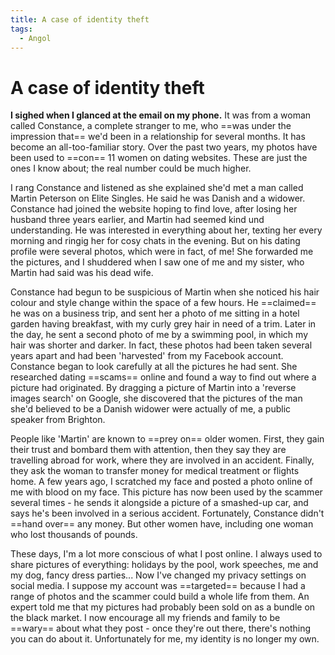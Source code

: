 ```yaml
---
title: A case of identity theft
tags:
  - Angol
---
```


# A case of identity theft

**I sighed when I glanced at the email on my phone.** It was from a woman called Constance, a complete stranger to me, who ==was under the impression that== we'd been in a relationship for several months. It has become an all-too-familiar story. Over the past two years, my photos have been used to ==con== 11 women on dating websites. These are just the ones I know about; the real number could be much higher.

I rang Constance and listened as she explained she'd met a man called Martin Peterson on Elite Singles. He said he was Danish and a widower. Constance had joined the website hoping to find love, after losing her husband three years earlier, and Martin had seemed kind und understanding. He was interested in everything about her, texting her every morning and ringig her for cosy chats in the evening. But on his dating profile were several photos, which were in fact, of me! She forwarded me the pictures, and I shuddered when I saw one of me and my sister, who Martin had said was his dead wife.

Constance had begun to be suspicious of Martin when she noticed his hair colour and style change within the space of a few hours. He ==claimed== he was on a business trip, and sent her a photo of me sitting in a hotel garden having breakfast, with my curly grey hair in need of a trim. Later in the day, he sent a second photo of me by a swimming pool, in which my hair was shorter and darker. In fact, these photos had been taken several years apart and had been 'harvested' from my Facebook account. Constance began to look carefully at all the pictures he had sent. She researched dating ==scams== online and found a way to find out where a picture had originated. By dragging a picture of Martin into a 'reverse images search' on Google, she discovered that the pictures of the man she'd believed to be a Danish widower were actually of me, a public speaker from Brighton.

People like 'Martin' are known to ==prey on== older women. First, they gain their trust and bombard them with attention, then they say they are travelling abroad for work, where they are involved in an accident. Finally, they ask the woman to transfer money for medical treatment or flights home. A few years ago, I scratched my face and posted a photo online of me with blood on my face. This picture has now been used by the scammer several times - he sends it alongside a picture of a smashed-up car, and says he's been involved in a serious accident. Fortunately, Constance didn't ==hand over== any money. But other women have, including one woman who lost thousands of pounds.

These days, I'm a lot more conscious of what I post online. I always used to share pictures of everything: holidays by the pool, work speeches, me and my dog, fancy dress parties... Now I've changed my privacy settings on social media. I suppose my account was ==targeted== because I had a range of photos and the scammer could build a whole life from them. An expert told me that my pictures had probably been sold on as a bundle on the black market. I now encourage all my friends and family to be ==wary== about what they post - once they're out there, there's nothing you can do about it. Unfortunately for me, my identity is no longer my own.